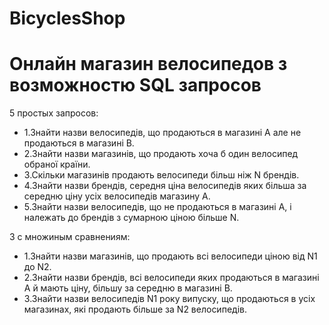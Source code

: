 # BicyclesShop
# Онлайн магазин велосипедов з возможностю SQL запросов
5 простых запросов:
- 1.Знайти назви велосипедів, що продаються в магазині А але не продаються в магазині В.
- 2.Знайти назви магазинів, що продають хоча б один велосипед обраної країни.
- 3.Скільки магазинів продають велосипеди більш ніж N брендів.
- 4.Знайти назви брендів, середня ціна велосипедів яких більша за середню ціну усіх велосипедів магазину А.
- 5.Знайти назви велосипедів, що не продаються в магазині А, і належать до брендів з сумарною ціною більше N.

3 с множиным сравнениям:
- 1.Знайти назви магазинів, що продають всі велосипеди ціною від N1 до N2.
- 2.Знайти назви брендів, всі велосипеди яких продаються в магазині А й мають ціну, більшу за середню в магазині В.
- 3.Знайти назви велосипедів N1 року випуску, що продаються в усіх магазинах, які продають більше за N2 велосипедів.
